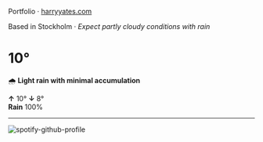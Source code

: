 Portfolio · [harryyates.com](https://harryyates.com)

<!-- WEATHER_START -->
Based in Stockholm · *Expect partly cloudy conditions with rain*

# 10°
🌧️ **Light rain with minimal accumulation**

**↑** 10° **↓** 8°  
**Rain** 100%

---
<!-- WEATHER_END -->

<p align="left">
  <a>
    <img src="https://spotify-github-profile.kittinanx.com/api/view?uid=bigbello&cover_image=true&theme=natemoo-re&show_offline=true&background_color=121212&interchange=false&bar_color=53b14f&bar_color_cover=false" alt="spotify-github-profile">
  </a>
</p>